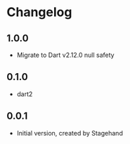 # Changelog

## 1.0.0

- Migrate to Dart v2.12.0 null safety 

## 0.1.0

- dart2

## 0.0.1

- Initial version, created by Stagehand
